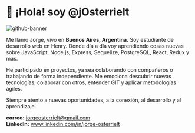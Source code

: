 <h1>👋 ¡Hola! soy @jOsterrielt</h1> 
 
  ![github-banner](https://github.com/jOsterrielt/jOsterrielt/assets/126017918/37f7bec6-c3da-4b3d-93e1-dac643019b04)

 Me llamo Jorge, vivo en <strong>Buenos Aires, Argentina.</strong> Soy estudiante de desarrollo web en Henry.
Donde día a día voy aprendiendo cosas nuevas sobre JavaScript, Node.js, Express, Sequelize, PostgreSQL, React, Redux y mas.

He participado en proyectos, ya sea colaborando con compañeros o trabajando de forma independiente. Me emociona descubrir nuevas tecnologías, colaborar con otros, entender GIT y aplicar metodologías ágiles.

Siempre atento a nuevas oportunidades, a la conexión, al desarrollo y al aprendizaje.

 <strong>correo:</strong> jorgeosterrielt@gmail.com <br>
<strong>LinkedIn:</strong> www.linkedin.com/in/jorge-osterrielt 


<!---
jOsterrielt/jOsterrielt is a ✨ special ✨ repository because its `README.md` (this file) appears on your GitHub profile.
You can click the Preview link to take a look at your changes.
--->
